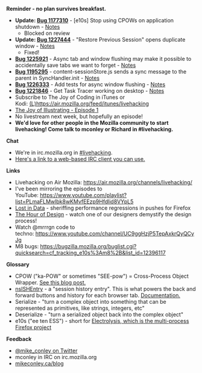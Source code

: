**Reminder - no plan survives breakfast.**

- **Update: [Bug 1177310](https://bugzilla.mozilla.org/show_bug.cgi?id=1177310)** - [e10s] Stop using CPOWs on application shutdown - [Notes](https://www.evernote.com/l/AbJXQWjJUQlD2atc5e2ob8QQ1PiB0ogbOl0)
    - Blocked on review
- **Update: [Bug 1227444](https://bugzilla.mozilla.org/show_bug.cgi?id=1227444)** - "Restore Previous Session" opens duplicate window - [Notes](https://www.evernote.com/l/AbK2ivLgvAxGQaUp96tg5lwYDfnDjttEhF4)
    - Fixed!
- [**Bug 1225921**](https://bugzilla.mozilla.org/show_bug.cgi?id=1225921) - Async tab and window flushing may make it possible to accidentally save tabs we want to forget - [Notes](https://www.evernote.com/l/AbKZwm2xv5NJq6mXo3sVvrS-XyVTOadjuE4)
- [**Bug 1195295**](https://bugzilla.mozilla.org/show_bug.cgi?id=1195295) - content-sessionStore.js sends a sync message to the parent in SyncHandler.init - [Notes](https://www.evernote.com/l/AbIDZA7wgGFIMaKU4DP_WvBL3oY-IAXJDUU)
- [**Bug 1226333**](https://bugzilla.mozilla.org/show_bug.cgi?id=1226333) - Add tests for async window flushing - [Notes](https://www.evernote.com/l/AbJFmQEL6BRNp7qyfVmQSx_P_HqItlgLEBw)
- [**Bug 1221846**](https://bugzilla.mozilla.org/show_bug.cgi?id=1221846) - Get Task Tracer working on desktop - [Notes](https://www.evernote.com/l/AbJ7J4czEutGQpQPxQUMqMedXvmz_rZXVxI)
- Subscribe to The Joy of Coding in iTunes or Kodi: [(L)](https://air.mozilla.org/feed/itunes/livehacking)https://air.mozilla.org/feed/itunes/livehacking
- [The Joy of Illustrating - Episode 1](https://www.youtube.com/watch?v=5g82nBPNVbc)
- No livestream next week, but hopefully an episode!
- **We'd love for other people in the Mozilla community to start livehacking! Come talk to mconley or Richard in #livehacking.**

**Chat**

- We're in irc.mozilla.org in [#livehacking](http://client00.chat.mibbit.com/?channel=%23livehacking&server=irc.mozilla.org).
- [Here's a link to a web-based IRC client you can use.](http://client00.chat.mibbit.com/?server=irc.mozilla.org&channel=#livehacking)

**Links**

- Livehacking on Air Mozilla: https://air.mozilla.org/channels/livehacking/
- I've been mirroring the episodes to YouTube: https://www.youtube.com/playlist?list=PLmaFLMwlbk8wKMvfEEzp9Hfdlid8VYpL5
- [Lost in Data](https://air.mozilla.org/lost-in-data-episode-1/) - sheriffing performance regressions in pushes for Firefox
- [The Hour of Design](https://www.youtube.com/watch?v=8_Ld4hOU1QU) - watch one of our designers demystify the design process!
- Watch @mrrrgn code to techno: https://www.youtube.com/channel/UC9ggHzjP5TepAxkrQyQCyJg
- M8 bugs: https://bugzilla.mozilla.org/buglist.cgi?quicksearch=cf_tracking_e10s%3Am8%2B&list_id=12396117

**Glossary**

- CPOW ("ka-POW" or sometimes "SEE-pow") = Cross-Process Object Wrapper. [See this blog post.](http://mikeconley.ca/blog/2015/02/17/on-unsafe-cpow-usage-in-firefox-desktop-and-why-is-my-nightly-so-sluggish-with-e10s-enabled/)
- [nsISHEntry](https://dxr.mozilla.org/mozilla-central/source/docshell/shistory/public/nsISHEntry.idl?from=nsISHEntry.idl#1) - a "session history entry". This is what powers the back and forward buttons and history for each browser tab. [Documentation.](https://developer.mozilla.org/en-US/docs/Mozilla/Tech/XPCOM/Reference/Interface/nsISHEntry)
- Serialize - "turn a complex object into something that can be represented as primitives, like strings, integers, etc"
- Deserialize - "turn a serialized object back into the complex object"
- e10s ("ee ten ESS") - short for [Electrolysis, which is the multi-process Firefox project](https://wiki.mozilla.org/Electrolysis)

**Feedback**

- [@mike_conley on Twitter](https://twitter.com/mike_conley)
- mconley in IRC on irc.mozilla.org
- [mikeconley.ca/blog](http://mikeconley.ca/blog/)